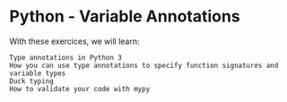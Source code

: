 # Python - Variable Annotations

With these exercices, we will learn:

    Type annotations in Python 3
    How you can use type annotations to specify function signatures and variable types
    Duck typing
    How to validate your code with mypy
